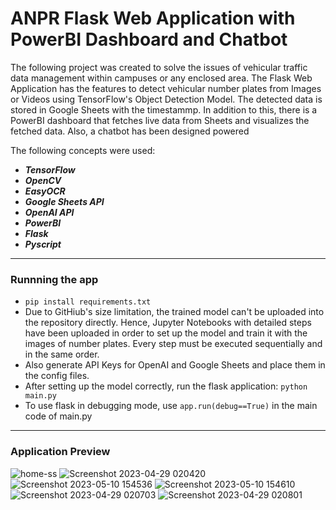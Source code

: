 # ANPR Flask Web Application with PowerBI Dashboard and Chatbot

The following project was created to solve the issues of vehicular traffic data management within campuses or any enclosed area.
The Flask Web Application has the features to detect vehicular number plates from Images or Videos using TensorFlow's Object Detection Model. The detected data is stored in Google Sheets with the timestammp.
In addition to this, there is a PowerBI dashboard that fetches live data from Sheets and visualizes the fetched data.
Also, a chatbot has been designed powered  

The following concepts were used:
- <b><i>TensorFlow
- OpenCV
- EasyOCR
- Google Sheets API
- OpenAI API
- PowerBI
- Flask
- Pyscript</i></b>

<hr>

### Runnning the app

- ```pip install requirements.txt```
- Due to GitHiub's size limitation, the trained model can't be uploaded into the repository directly. Hence, Jupyter Notebooks with detailed steps have been uploaded in order to set up the model and train it with the images of number plates. Every step must be executed sequentially and in the same order.
- Also generate API Keys for OpenAI and Google Sheets and place them in the config files.
- After setting up the model correctly, run the flask application:
```python main.py```
- To use flask in debugging mode, use ```app.run(debug==True)``` in the main code of main.py

<hr>

### Application Preview

![home-ss](https://github.com/ayushmaanFCB/ANPR-Application-with-PowerBI-Dashboard-and-Chatbot/assets/92968225/48cebf41-2d78-4339-8715-bf0f0b79ca7c)
![Screenshot 2023-04-29 020420](https://github.com/ayushmaanFCB/ANPR-Application-with-PowerBI-Dashboard-and-Chatbot/assets/92968225/4bf518a0-17eb-4ec9-919b-6cf0db404c84)
![Screenshot 2023-05-10 154536](https://github.com/ayushmaanFCB/ANPR-Application-with-PowerBI-Dashboard-and-Chatbot/assets/92968225/4a1c3ca0-63fe-4f2c-9cc3-5ce356e69a21)
![Screenshot 2023-05-10 154610](https://github.com/ayushmaanFCB/ANPR-Application-with-PowerBI-Dashboard-and-Chatbot/assets/92968225/a6b8e785-1d0b-4787-b2e3-c05f8977cef6)
![Screenshot 2023-04-29 020703](https://github.com/ayushmaanFCB/ANPR-Application-with-PowerBI-Dashboard-and-Chatbot/assets/92968225/83733d44-8589-40fe-a35d-52475d90f66e)
![Screenshot 2023-04-29 020801](https://github.com/ayushmaanFCB/ANPR-Application-with-PowerBI-Dashboard-and-Chatbot/assets/92968225/1f9af2b5-8036-45f0-b5ac-e80772525d73)


